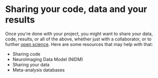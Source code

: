 # Sharing your code, data and your results

Once you're done with your project, you might want to share your data, code, results, or all of the above, whether just with a collaborator, or to further [open science]("docs/open_science.md#-Open-Science"). Here are some resources that may help with that:

* Sharing code
* NeuroImaging Data Model (NIDM)
* Sharing your data
* Meta-analysis databases
